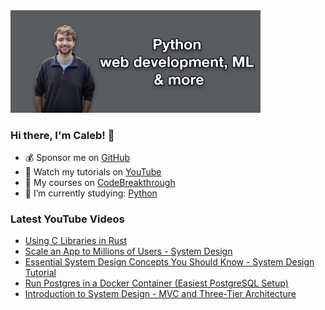 <img src="github-cover-photo-my-face.jpg" width="400px" />

### Hi there, I'm Caleb! 🍛

- 💰 Sponsor me on [GitHub](https://github.com/sponsors/CalebCurry)
- 🎥 Watch my tutorials on [YouTube](https://www.youtube.com/calebthevideomaker2)
- 📗 My courses on [CodeBreakthrough](https://www.codebreakthrough.com)
- 🤔 I’m currently studying: [Python](https://www.youtube.com/watch?v=s3IvdkCq2_c&t=4254s)

### Latest YouTube Videos
<!-- YOUTUBE:START -->
- [Using C Libraries in Rust](https://www.youtube.com/watch?v=UpmFxJDcFfo)
- [Scale an App to Millions of Users - System Design](https://www.youtube.com/watch?v=tjubQ97lxA4)
- [Essential System Design Concepts You Should Know - System Design Tutorial](https://www.youtube.com/watch?v=uxskKNcsFLU)
- [Run Postgres in a Docker Container &lpar;Easiest PostgreSQL Setup&rpar;](https://www.youtube.com/watch?v=Hs9Fh1fr5s8)
- [Introduction to System Design - MVC and Three-Tier Architecture](https://www.youtube.com/watch?v=0e7yQ43bUtg)
<!-- YOUTUBE:END -->
